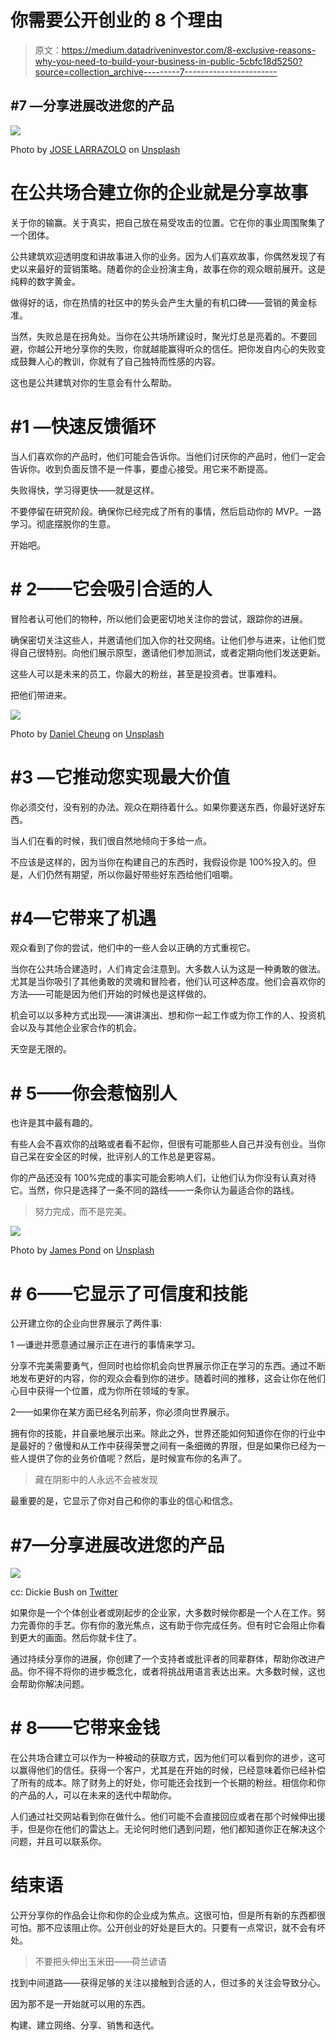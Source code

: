# 你需要公开创业的 8 个理由

> 原文：<https://medium.datadriveninvestor.com/8-exclusive-reasons-why-you-need-to-build-your-business-in-public-5cbfc18d5250?source=collection_archive---------7----------------------->

## #7 —分享进展改进您的产品

![](img/f63d597bfd32978023b8b3fe6424fbc1.png)

Photo by [JOSE LARRAZOLO](https://unsplash.com/@joseadd?utm_source=unsplash&utm_medium=referral&utm_content=creditCopyText) on [Unsplash](https://unsplash.com/s/photos/lego?utm_source=unsplash&utm_medium=referral&utm_content=creditCopyText)

# 在公共场合建立你的企业就是分享故事

关于你的输赢。关于真实，把自己放在易受攻击的位置。它在你的事业周围聚集了一个团体。

公共建筑欢迎透明度和讲故事进入你的业务。因为人们喜欢故事，你偶然发现了有史以来最好的营销策略。随着你的企业扮演主角，故事在你的观众眼前展开。这是纯粹的数字黄金。

做得好的话，你在热情的社区中的势头会产生大量的有机口碑——营销的黄金标准。

当然，失败总是在拐角处。当你在公共场所建设时，聚光灯总是亮着的。不要回避，你越公开地分享你的失败，你就越能赢得听众的信任。把你发自内心的失败变成鼓舞人心的教训，你就有了自己独特而性感的内容。

这也是公共建筑对你的生意会有什么帮助。

# #1 —快速反馈循环

当人们喜欢你的产品时，他们可能会告诉你。当他们讨厌你的产品时，他们一定会告诉你。收到负面反馈不是一件事，要虚心接受。用它来不断提高。

失败得快，学习得更快——就是这样。

不要停留在研究阶段。确保你已经完成了所有的事情，然后启动你的 MVP。一路学习。彻底摆脱你的生意。

开始吧。

# # 2——它会吸引合适的人

冒险者认可他们的物种，所以他们会更密切地关注你的尝试，跟踪你的进展。

确保密切关注这些人，并邀请他们加入你的社交网络。让他们参与进来，让他们觉得自己很特别。向他们展示原型，邀请他们参加测试，或者定期向他们发送更新。

这些人可以是未来的员工，你最大的粉丝，甚至是投资者。世事难料。

把他们带进来。

![](img/fbaf1546fc160fa23480e5db11cc76f5.png)

Photo by [Daniel Cheung](https://unsplash.com/@danielkcheung?utm_source=unsplash&utm_medium=referral&utm_content=creditCopyText) on [Unsplash](https://unsplash.com/s/photos/lego-city?utm_source=unsplash&utm_medium=referral&utm_content=creditCopyText)

# #3 —它推动您实现最大价值

你必须交付，没有别的办法。观众在期待着什么。如果你要送东西，你最好送好东西。

当人们在看的时候，我们很自然地倾向于多给一点。

不应该是这样的，因为当你在构建自己的东西时，我假设你是 100%投入的。但是，人们仍然有期望，所以你最好带些好东西给他们咀嚼。

# #4—它带来了机遇

观众看到了你的尝试，他们中的一些人会以正确的方式重视它。

当你在公共场合建造时，人们肯定会注意到。大多数人认为这是一种勇敢的做法。尤其是当你吸引了其他勇敢的灵魂和冒险者，他们认可这种态度。他们会喜欢你的方法——可能是因为他们开始的时候也是这样做的。

机会可以以多种方式出现——演讲演出、想和你一起工作或为你工作的人、投资机会以及与其他企业家合作的机会。

天空是无限的。

# # 5——你会惹恼别人

也许是其中最有趣的。

有些人会不喜欢你的战略或者看不起你，但很有可能那些人自己并没有创业。当你自己呆在安全区的时候，批评别人的工作总是更容易。

你的产品还没有 100%完成的事实可能会影响人们，让他们认为你没有认真对待它。当然，你只是选择了一条不同的路线——一条你认为最适合你的路线。

> 努力完成，而不是完美。

![](img/ea0762a01c5b6214eb5dcec796ebb6ae.png)

Photo by [James Pond](https://unsplash.com/@jamesponddotco?utm_source=unsplash&utm_medium=referral&utm_content=creditCopyText) on [Unsplash](https://unsplash.com/s/photos/lego?utm_source=unsplash&utm_medium=referral&utm_content=creditCopyText)

# # 6——它显示了可信度和技能

公开建立你的企业向世界展示了两件事:

1 —谦逊并愿意通过展示正在进行的事情来学习。

分享不完美需要勇气，但同时也给你机会向世界展示你正在学习的东西。通过不断地发布更好的内容，你的观众会看到你的进步。随着时间的推移，这会让你在他们心目中获得一个位置，成为你所在领域的专家。

2——如果你在某方面已经名列前茅，你必须向世界展示。

拥有你的技能，并自豪地展示出来。除此之外，世界还能如何知道你在你的行业中是最好的？傲慢和从工作中获得荣誉之间有一条细微的界限，但是如果你已经为一些人提供了你的业务价值呢？然后，是时候宣布你的名声了。

> 藏在阴影中的人永远不会被发现

最重要的是，它显示了你对自己和你的事业的信心和信念。

# #7—分享进展改进您的产品

![](img/11d8c1a7bc4e8b90adc7f47f726016eb.png)

cc: Dickie Bush on [Twitter](https://twitter.com/dickiebush/status/1315031786825617409?s=20)

如果你是一个个体创业者或刚起步的企业家，大多数时候你都是一个人在工作。努力完善你的手艺。你有你的激光焦点，这有助于你完成任务。但有时它会阻止你看到更大的画面。然后你就卡住了。

通过持续分享你的进展，你创建了一个支持者或批评者的同辈群体，帮助你改进产品。你不得不将你的进步概念化，或者将挑战用语言表达出来。大多数时候，这也会帮助你解决问题。

# # 8——它带来金钱

在公共场合建立可以作为一种被动的获取方式，因为他们可以看到你的进步，这可以赢得他们的信任。获得一个客户，尤其是在开始的时候，已经意味着你已经补偿了所有的成本。除了财务上的好处，你可能还会找到一个长期的粉丝。相信你和你的产品的人，可以在未来的迭代中帮助你。

人们通过社交网站看到你在做什么。他们可能不会直接回应或者在那个时候伸出援手，但是你在他们的雷达上。无论何时他们遇到问题，他们都知道你正在解决这个问题，并且可以联系你。

# 结束语

公开分享你的作品会让你和你的企业成为焦点。这很可怕，但是所有新的东西都很可怕。那不应该阻止你。公开创业的好处是巨大的。只要有一点常识，就不会有坏处。

> 不要把头伸出玉米田——荷兰谚语

找到中间道路——获得足够的关注以接触到合适的人，但过多的关注会导致分心。

因为那不是一开始就可以用的东西。

构建、建立网络、分享、销售和迭代。